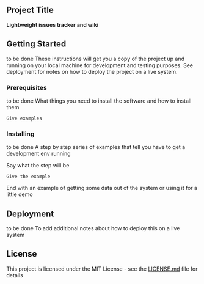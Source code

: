 
## Project Title

**Lightweight issues tracker and wiki**

## Getting Started
to be done
These instructions will get you a copy of the project up and running on your local machine for development and testing purposes. See deployment for notes on how to deploy the project on a live system.

### Prerequisites
to be done
What things you need to install the software and how to install them

```
Give examples
```

### Installing
to be done
A step by step series of examples that tell you have to get a development env running

Say what the step will be

```
Give the example
```

End with an example of getting some data out of the system or using it for a little demo


## Deployment
to be done
To add additional notes about how to deploy this on a live system


## License

This project is licensed under the MIT License - see the [LICENSE.md](LICENSE.md) file for details

